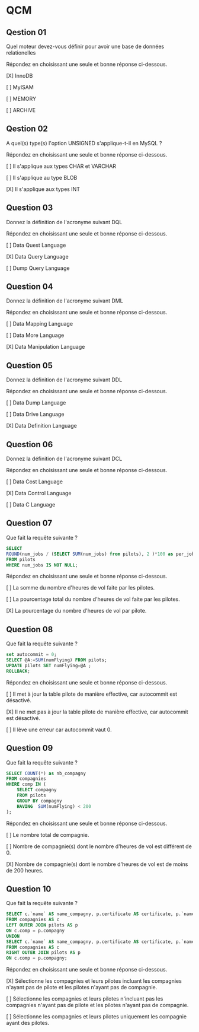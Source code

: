 # QCM

## Qestion 01

Quel moteur devez-vous définir pour avoir une base de données relationelles

Répondez en choisissant une seule et bonne réponse ci-dessous.

[X] InnoDB 

[ ] MyISAM

[ ] MEMORY

[ ] ARCHIVE

## Qestion 02

A quel(s) type(s) l'option UNSIGNED s'applique-t-il en MySQL ?

Répondez en choisissant une seule et bonne réponse ci-dessous.

[ ] Il s'applique aux types CHAR et VARCHAR

[ ] Il s'applique au type BLOB

[X] Il s'applique aux types INT

## Question 03

Donnez la définition de l'acronyme suivant DQL

Répondez en choisissant une seule et bonne réponse ci-dessous.

[ ] Data Quest Language

[X] Data Query Language

[ ] Dump Query Language

## Question 04

Donnez la définition de l'acronyme suivant DML

Répondez en choisissant une seule et bonne réponse ci-dessous.

[ ] Data Mapping Language

[ ] Data More Language

[X] Data Manipulation Language

## Question 05

Donnez la définition de l'acronyme suivant DDL

Répondez en choisissant une seule et bonne réponse ci-dessous.

[ ] Data Dump Language

[ ] Data Drive Language

[X] Data Definition Language

## Question 06

Donnez la définition de l'acronyme suivant DCL

Répondez en choisissant une seule et bonne réponse ci-dessous.

[ ] Data Cost Language

[X] Data Control Language

[ ] Data C Language

## Question 07

Que fait la requête suivante ?

```sql
SELECT 
ROUND(num_jobs / (SELECT SUM(num_jobs) from pilots), 2 )*100 as per_job 
FROM pilots 
WHERE num_jobs IS NOT NULL;
```

Répondez en choisissant une seule et bonne réponse ci-dessous.

[ ] La somme du nombre d'heures de vol faite par les pilotes.

[ ] La pourcentage total du nombre d'heures de vol faite par les pilotes.

[X] La pourcentage du nombre d'heures de vol par pilote.

## Question 08

Que fait la requête suivante ?

```sql
set autocommit = 0;
SELECT @A:=SUM(numFlying) FROM pilots;
UPDATE pilots SET numFlying=@A ;
ROLLBACK;
```

Répondez en choisissant une seule et bonne réponse ci-dessous.

[ ] Il met à jour la table pilote de manière effective, car autocommit est désactivé.

[X] Il ne met pas à jour la table pilote de manière effective, car autocommit est désactivé.

[ ] Il lève une erreur car autocommit vaut 0.

## Question 09

Que fait la requête suivante ?

```sql
SELECT COUNT(*) as nb_compagny
FROM compagnies
WHERE comp IN (
    SELECT compagny
    FROM pilots
    GROUP BY compagny
    HAVING  SUM(numFlying) < 200 
);
```

Répondez en choisissant une seule et bonne réponse ci-dessous.

[ ] Le nombre total de compagnie.

[ ] Nombre de compagnie(s) dont le nombre d'heures de vol est différent de 0.

[X] Nombre de compagnie(s) dont le nombre d'heures de vol est de moins de 200 heures.


## Question 10

Que fait la requête suivante ?

```sql
SELECT c.`name` AS name_compagny, p.certificate AS certificate, p.`name` AS pilot_name
FROM compagnies AS c
LEFT OUTER JOIN pilots AS p
ON c.comp = p.compagny
UNION
SELECT c.`name` AS name_compagny, p.certificate AS certificate, p.`name` AS pilot_name
FROM compagnies AS c
RIGHT OUTER JOIN pilots AS p
ON c.comp = p.compagny;
```

Répondez en choisissant une seule et bonne réponse ci-dessous.

[X] Sélectionne les compagnies et leurs pilotes incluant les compagnies n'ayant pas de pilote et les pilotes n'ayant pas de compagnie.

[ ] Sélectionne les compagnies et leurs pilotes n'incluant pas les compagnies n'ayant pas de pilote et les pilotes n'ayant pas de compagnie.

[ ] Sélectionne les compagnies et leurs pilotes uniquement les compagnie ayant des pilotes.
